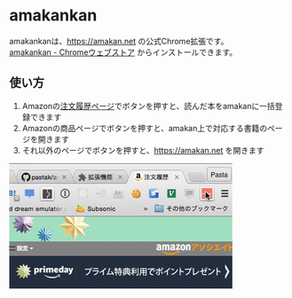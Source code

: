 # amakankan
amakankanは、https://amakan.net の公式Chrome拡張です。  
[amakankan - Chromeウェブストア](https://chrome.google.com/webstore/detail/amakankan/cbbcooiceghdbkklnkdahccnbbfleoll) からインストールできます。

## 使い方

1. Amazonの[注文履歴ページ](https://www.amazon.co.jp/gp/css/order-history)でボタンを押すと、読んだ本をamakanに一括登録できます
2. Amazonの商品ページでボタンを押すと、amakan上で対応する書籍のページを開きます
3. それ以外のページでボタンを押すと、https://amakan.net を開きます

![demo](/images/demo.gif)
